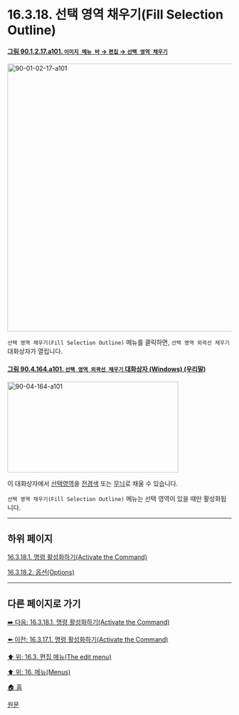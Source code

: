 # 16.3.18. 선택 영역 채우기(Fill Selection Outline)

<a id="90-01-02-17-a101"></a>

#### [그림 90.1.2.17.a101. `이미지 메뉴 바` → `편집` → `선택 영역 채우기`](./90-01-02-17-fill_selection_outline.md#90-01-02-17-a101)
<img width="980" height="601" alt="90-01-02-17-a101" src="https://github.com/user-attachments/assets/66b8cb82-ac03-43c8-b01c-ebe0550792a2" />

`선택 영역 채우기(Fill Selection Outline)` 메뉴를 클릭하면, `선택 영역 외곽선 채우기` 대화상자가 열립니다.

<a id="90-04-164-a101"></a>

#### [그림 90.4.164.a101. `선택 영역 외곽선 채우기` 대화상자 (Windows) (우리말)](./90-04-0164-fill_selection_outline.md#90-04-164-a101)
<img width="384" height="204" alt="90-04-164-a101" src="https://github.com/user-attachments/assets/87cacd98-87f0-4317-9eb5-cc13c6d401f2" />

이 대화상자에서 [선택영역](./07-01-00-the-selection.md)을 [전경색](./19-glossaryx-foreground_color.md) 또는 [무늬](./19-glossaryx-pattern.md)로 채울 수 있습니다.

`선택 영역 채우기(Fill Selection Outline)` 메뉴는 선택 영역이 있을 때만 활성화됩니다.

***

## 하위 페이지

[16.3.18.1. 명령 활성화하기(Activate the Command)](./16-03-18-01-activate_the_command.md)

[16.3.18.2. 옵션(Options)](./16-03-18-02-options.md)

***

## 다른 페이지로 가기

[➡️ 다음: 16.3.18.1. 명령 활성화하기(Activate the Command)](./16-03-18-01-activate_the_command.md)

[⬅️ 이전: 16.3.17.1. 명령 활성화하기(Activate the Command)](./16-03-17-01-activate_the_command.md)

[⬆️ 위: 16.3. 편집 메뉴(The edit menu)](./16-03-00-the-edit-menu.md)

[⬆️ 위: 16. 메뉴(Menus)](./16-00-menus.md)

[🏠 홈](./00-home.md)

[원문](https://docs.gimp.org/2.10/ko/gimp-selection-fill.html)